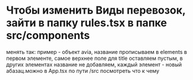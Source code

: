 # Чтобы изменить Виды перевозок, зайти в папку rules.tsx в папке src/components

менять так: пример - объект avia, название прописываем в elements в первом элементе, самое верхнее поле для title оставляем пустым, в других элементах название не добавляем, каждый элемент - новый абазац.можно в App.tsx по пути /src посмотреть что к чему